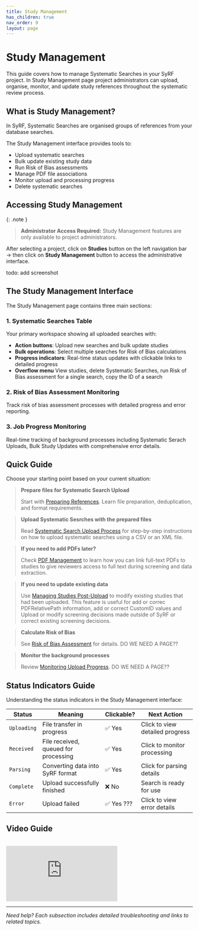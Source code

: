 ```yaml
---
title: Study Management
has_children: true
nav_order: 9
layout: page
---
```


# Study Management

This guide covers how to manage Systematic Searches in your SyRF project. In Study Management page project administrators can upload, organise, monitor, and update study references throughout the systematic review process.

## What is Study Management?

In SyRF, Systematic Searches are organised groups of references from your database searches.

The Study Management interface provides tools to:

- Upload systematic searches
- Bulk update existing study data
- Run Risk of Bias assessments
- Manage PDF file associations
- Monitor upload and processing progress
- Delete systematic searches 

## Accessing Study Management

{: .note }
> **Administrator Access Required:** Study Management features are only available to project administrators.

After selecting a project,
click on **Studies** button on the left navigation bar → then click on **Study Management** button to access the administrative interface.

todo: add screenshot

## The Study Management Interface

The Study Management page contains three main sections:

### 1. Systematic Searches Table
Your primary workspace showing all uploaded searches with:
- **Action buttons**: Upload new searches and bulk update studies
- **Bulk operations**: Select multiple searches for Risk of Bias calculations
- **Progress indicators**: Real-time status updates with clickable links to detailed progress
- **Overflow menu** View studies, delete Systematic Searches, run Risk of Bias assessment for a single search, copy the ID of a search



### 2. Risk of Bias Assessment Monitoring
Track risk of bias assessment processes with detailed progress and error reporting.

### 3. Job Progress Monitoring  
Real-time tracking of background processes including Systematic Serach Uploads, Bulk Study Updates with comprehensive error details.


## Quick Guide

Choose your starting point based on your current situation:

> **Prepare files for Systematic Search Upload**
>
> Start with  [Preparing References](prepare-references.html). Learn file preparation, deduplication, and format requirements.

> **Upload Systematic Sesrches with the prepared files**
> 
> Read [Systematic Search Upload Process](upload-search.html) for step-by-step instructions on how to upload systematic searches using a CSV or an XML file.

> **If you need to add PDFs later?**
>
> Check [PDF Management](manage-pdfs.html) to learn how you can link full-text PDFs to studies to give reviewers access to full text during screening and data extraction. 

> **If you need to update existing data**
>
> Use [Managing Studies Post-Upload](manage-studies.html) to modify existing studies that had been uploaded. This feature is useful for add or correc PDFRelativePath information, add or correct CustomID values and  Upload or modify screening decisions made outside of SyRF or correct existing screening decisions.

> **Calculate Risk of Bias**
>
> See [Risk of Bias Assessment](risk-of-bias-assessment.html) for details. DO WE NEED A PAGE??

> **Monitor the background processes**
>
> Review [Monitoring Upload Progress](monitoring-upload-progress.html). DO WE NEED A PAGE??

## Status Indicators Guide

Understanding the status indicators in the Study Management interface:

| Status | Meaning | Clickable? | Next Action |
|--------|---------|------------|-------------|
| `Uploading` | File transfer in progress | ✅ Yes | Click to view detailed progress |
| `Received` | File received, queued for processing | ✅ Yes | Click to monitor processing |
| `Parsing` | Converting data into SyRF format | ✅ Yes | Click for parsing details |
| `Complete` | Upload successfully finished | ❌ No | Search is ready for use |
| `Error` | Upload failed | ✅ Yes ??? | Click to view error details |

## Video Guide

<br/>

<div class="youtube-wrapper">
    <iframe src="https://www.youtube.com/embed/e6blmlaPrNA?list=PLT9yacSnQZW85roKzVqoC11OiXm9pob-4"
            title="SyRF Guide: Uploading a Systematic Search"
            frameborder="0"
            allow="accelerometer; autoplay; clipboard-write; encrypted-media; gyroscope; picture-in-picture; web-share"
            allowfullscreen>
    </iframe>
</div>

---



*Need help? Each subsection includes detailed troubleshooting and links to related topics.*
